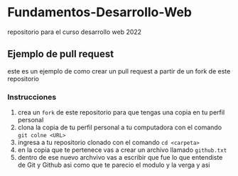# Fundamentos-Desarrollo-Web
repositorio para el curso desarrollo web 2022

## Ejemplo de pull request
este es un ejemplo de como crear un pull request a partir de un fork de este repositorio

### Instrucciones

1. crea un `fork` de este repositorio para que tengas una copia en tu perfil personal
2. clona la copia de tu perfil personal a tu computadora con el comando `git colne <URL>`
3. ingresa a tu repositorio clonado con el comando `cd <carpeta>`
3. en la copia que te pertenece vas a crear un archivo llamado `github.txt`
4. dentro de ese nuevo archvivo vas a escribir que fue lo que entendiste de Git y Github asi como que te parecio el modulo y la verga y asi